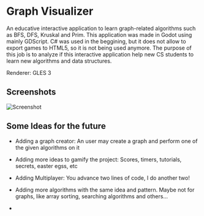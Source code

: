 # Graph Visualizer

An educative interactive application to learn graph-related algorithms such as BFS, DFS, Kruskal and Prim.
This application was made in Godot using mainly GDScript. C# was used in the beggining, but it does not allow to export games to HTML5, so it is not being used anymore.
The purpose of this job is to analyze if this interactive application help new CS students to learn new algorithms and data structures.

Renderer: GLES 3

## Screenshots

![Screenshot](screenshots/circle.png)



## Some Ideas for the future

* Adding a graph creator: An user may create a graph and perform one of the given algorithms on it

* Adding more ideas to gamify the project: Scores, timers, tutorials, secrets, easter egss, etc

* Adding Multiplayer: You advance two lines of code, I do another two!

* Adding more algorithms with the same idea and pattern. Maybe not for graphs, like array sorting, searching algorithms and others...

* 
